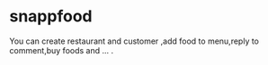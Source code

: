 # snappfood

You can create restaurant and customer ,add food to menu,reply to comment,buy foods and ... .
